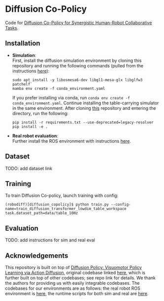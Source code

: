 # Diffusion Co-Policy
Code for [Diffusion Co-Policy for Synergistic Human-Robot Collaborative Tasks](https://arxiv.org/abs/2305.12171).

## Installation
- **Simulation**:      
  First, install the diffusion simulation environment by cloning this repository and running the following commands (pulled from the instructions [here](https://github.com/real-stanford/diffusion_policy?tab=readme-ov-file#%EF%B8%8F-installation)):  
  ```
  sudo apt install -y libosmesa6-dev libgl1-mesa-glx libglfw3 patchelf`  
  mamba env create -f conda_environment.yaml
  ```
  If you prefer installing via conda, run `conda env create -f conda_environment.yaml`.
  Continue installing the table-carrying simulator in the same environment. After cloning [this](https://github.com/eleyng/table-carrying-ai) repository  and entering the directory, run the following:
  ```
  pip install -r requirements.txt --use-deprecated=legacy-resolver
  pip install -e .
  ```
- **Real robot evaluation**:  
  Further install the ROS environment with instructions [here](https://github.com/armlabstanford/human_robot_transport).

## Dataset
TODO: add dataset link

## Training
To train Diffusion Co-policy, launch training with config:
```
(robodiff)[diffusion_copolicy]$ python train.py --config-name=train_diffusion_transformer_lowdim_table_workspace task.dataset_path=data/table_10Hz
```
## Evaluation
TODO: add instructions for sim and real eval

## Acknowledgements
This repository is built on top of [Diffusion Policy: Visuomotor Policy Learning via Action Diffusion](https://arxiv.org/abs/2303.04137), original codebase linked [here](https://github.com/columbia-ai-robotics/diffusion_policy), which is further built on top of other codebases; see repo link for details. We thank the authors for providing us with easily integrable codebases. The codebases for our environments are as follows: the real robot ROS environment is [here](https://github.com/armlabstanford/human_robot_transport), the runtime scripts for both sim and real are [here](https://github.com/eleyng/table-carrying-ai). 
